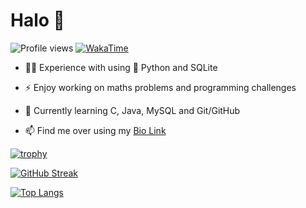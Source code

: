 # Halo 👋

![Profile views](https://gpvc.arturio.dev/minhtrancccp)
[![WakaTime](https://wakatime.com/badge/user/b32f8708-d489-4bad-8882-c2c36096c5a2.svg)](https://wakatime.com/@b32f8708-d489-4bad-8882-c2c36096c5a2)

- 👨‍💻 Experience with using 🐍 Python and SQLite
  
- ⚡ Enjoy working on maths problems and programming challenges

- 🌱 Currently learning C, Java, MySQL and Git/GitHub

- 📫 Find me over using my [Bio Link](https://minhtran.bio.link/)
  
[![trophy](https://github-profile-trophy.vercel.app/?username=minhtrancccp&theme=dracula&no-bg=true&no-frame=true)](https://github.com/ryo-ma/github-profile-trophy)

[![GitHub Streak](https://github-readme-streak-stats.herokuapp.com?user=minhtrancccp&theme=dracula&hide_border=true&date_format=j%20M%5B%20Y%5D)](https://git.io/streak-stats)

[![Top Langs](https://github-readme-stats.vercel.app/api/top-langs/?username=minhtrancccp&layout=compact&show_icons=true&theme=dracula&hide_border=true)](https://github.com/anuraghazra/github-readme-stats)

<!--
Temporarily disable this badge as an error occurred

[![WakaTime stats](https://github-readme-stats.vercel.app/api/wakatime?username=minhtrancccp&layout=compact&show_icons=true&theme=dracula&hide_border=true)](https://github.com/anuraghazra/github-readme-stats)

- 🔭 I’m currently working on ...
- 👯 I’m looking to collaborate on ...
- 🤔 I’m looking for help with ...
- 💬 Ask me about ...
- 😄 Pronouns: ...
- ⚡ Fun fact: ...
-->
